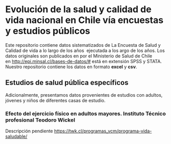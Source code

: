 
# Evolución de la salud y calidad de vida nacional en Chile vía encuestas y estudios públicos

Este repositorio contiene datos sistematizados de La Encuesta de Salud y Calidad de vida a lo largo de los años  ejecutada a los argo de los años. Los datos originales son publicados en por el Ministerio de Salud de Chile en http://epi.minsal.cl/bases-de-datos/# está en extensión SPSS y STATA. Nuestro repositorio contiene los datos en formato
**excel** y **csv**.

## Estudios de salud pública específicos
Adicionalmente, presentamos datos provenientes de estudios con adultos, jóvenes y niños de diferentes casas de estudio.

### Efecto del ejercicio físico en adultos mayores. Instituto Técnico profesional Teodoro Wickel
Descripción pendiente
https://twk.cl/programas_vcm/programa-vida-saludable/
 

